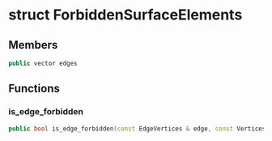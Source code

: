 # struct ForbiddenSurfaceElements


## Members

```cpp
public vector edges

```



## Functions

### is_edge_forbidden

```cpp
public bool is_edge_forbidden(const EdgeVertices & edge, const VerticesModifier & vertices_modifier)
```




